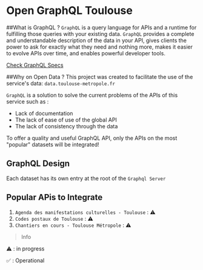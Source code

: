 # Open GraphQL Toulouse

##What is GraphQL ?
`GraphQL` is a query language for APIs and a runtime for fulfilling those queries with your existing data. `GraphQL` provides a complete and understandable description of the data in your API, gives clients the power to ask for exactly what they need and nothing more, makes it easier to evolve APIs over time, and enables powerful developer tools.

[Check GraphQL Specs](https://graphql.org)

##Why on Open Data ?
This project was created to facilitate the use of the service's data: `data.toulouse-metropole.fr`

`GraphQL` is a solution to solve the current problems of the APIs of this service such as : 
- Lack of documentation
- The lack of ease of use of the global API
- The lack of consistency through the data

To offer a quality and useful GraphQL API, only the APIs on the most "popular" datasets will be integrated!

## GraphQL Design
Each dataset has its own entry at the root of the `Graphql Server`


## Popular APis to Integrate
1. `Agenda des manifestations culturelles - Toulouse` : ⚠️
2. `Codes postaux de Toulouse` : ⚠️
3. `Chantiers en cours - Toulouse Métropole` : ⚠️

> Info

⚠️ : in progress

✅ : Operational